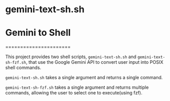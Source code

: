 # gemini-text-sh.sh
# Gemini to Shell
======================

This project provides two shell scripts, `gemini-text-sh.sh` and `gemini-text-sh-fzf.sh`, that use the Google Gemini API to convert user input into POSIX shell commands.

`gemini-text-sh.sh` takes a single argument and returns a single command.

`gemini-text-sh-fzf.sh` takes a single argument and returns multiple commands, allowing the user to select one to execute(using fzf).
